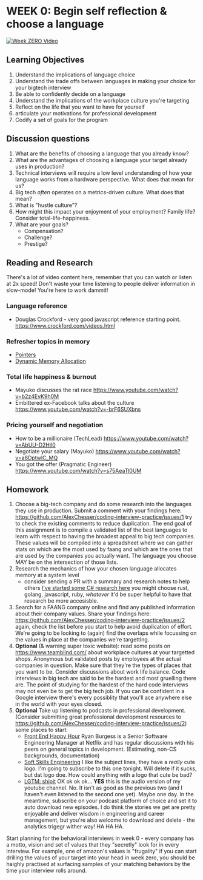 # WEEK 0: Begin self reflection & choose a language

[![Week ZERO Video](https://img.youtube.com/vi/vQ9jt2cecGs/0.jpg)](https://www.youtube.com/watch?v=vQ9jt2cecGs)

## Learning Objectives

1. Understand the implications of language choice
2. Understand the trade offs between languages in making your choice for your bigtech interview
3. Be able to confidently decide on a language
4. Understand the implications of the workplace culture you're targeting
5. Reflect on the life that you want to have for yourself
6. articulate your motivations for professional development
7. Codify a set of goals for the program

## Discussion questions

1. What are the benefits of choosing a language that you already know?
2. What are the advantages of choosing a language your target already uses in production?
3. Technical interviews will require a low level understanding of how your language works from a hardware perspective. What does that mean for us?
4. Big tech _often_ operates on a metrics-driven culture. What does that mean?
5. What is "hustle culture"?
6. How might this impact your enjoyment of your employment? Family life? Consider total-life-happiness.
7. What are your goals?
   - Compensation?
   - Challenge?
   - Prestige?

## Reading and Research

There's a lot of video content here, remember that you can watch or listen at 2x speed! Don't waste your time listening to people deliver information in slow-mode! You're here to work dammit!

### Language reference

- Douglas Crockford - very good javascript reference starting point. https://www.crockford.com/videos.html

### Refresher topics in memory

- [Pointers](https://www.youtube.com/watch?v=XISnO2YhnsY)
- [Dynamic Memory Allocation](https://www.youtube.com/watch?v=9uhSYDY4sxA)

### Total life happiness & burnout

- Mayuko discusses the rat race <https://www.youtube.com/watch?v=b2z4EvK9h0M>
- Embittered ex-Facebook talks about the culture <https://www.youtube.com/watch?v=-brF6SUXbns>

### Pricing yourself and negotiation

- How to be a millionaire (TechLead) <https://www.youtube.com/watch?v=AbUU-D2Hil0>
- Negotiate your salary (Mayuko) <https://www.youtube.com/watch?v=a8DptwIC_MQ>
- You got the offer (Pragmatic Engineer) <https://www.youtube.com/watch?v=s75AeaTt0UM>

## Homework

1. Choose a big-tech company and do some research into the languages they use in production. Submit a comment with your findings here: https://github.com/AlexChesser/coding-interview-practice/issues/1 try to check the existing comments to reduce duplication. The end goal of this assignment is to compile a validated list of the best languages to learn with respect to having the broadest appeal to big tech companies. These values will be compiled into a spreadsheet where we can gather stats on which are the most used by faang and which are the ones that are used by the companies you actually want. The language you choose MAY be on the intersection of those lists.
2. Research the mechanics of how your chosen language allocates memory at a system level
   - consider sending a PR with a summary and research notes to help others [I've started some C# research here](memory-management.md) you might choose rust, golang, javascript, ruby, _whatever_ it'd be super helpful to have that research be more accesisble.
3. Search for a FAANG company online and find any published information about their company values. Share your findings here: <https://github.com/AlexChesser/coding-interview-practice/issues/2> again, check the list before you start to help avoid duplication of effort. We're going to be looking to (again) find the overlaps while focussing on the values in place at the companies we're targetting.
4. **Optional** (& warning super toxic website): read some posts on <https://www.teamblind.com/> about workplace cultures at your targetted shops. Anonymous but validated posts by employees at the actual companies in question. Make sure that they're the types of places that you want to be. Consider discussions about work life balance. Code interviews in big tech are said to be the hardest and most gruelling there are. The point of studying for the hardest of the hard code interviews may not even be to get the big tech job. If you can be confident in a Google interview there's every possiblity that you'll ace anywhere else in the world with your eyes closed.
5. **Optional** Take up listening to podcasts in professional development. (Consider submitting great professional development resources to <https://github.com/AlexChesser/coding-interview-practice/issues/2>) some places to start:
   - [Front End Happy Hour](https://frontendhappyhour.com/) Ryan Burgess is a Senior Software Engineering Manager at Netflix and has regular discussions with his peers on general topics in development. (Estimating, non-CS backgrounds, documentation)
   - [Soft Skills Engineering](https://softskills.audio/) I like the subject lines, they have a _really_ cute logo. I'm going to subscribe to this one tonight. Will delete if it sucks, but dat logo doe. How could anything with a logo that cute be bad?
   - [LGTM: shipit](https://anchor.fm/lgtm-shipit) OK ok ok ok... **YES** this is the audio version of my youtube channel. No. It isn't as good as the previous two (and I haven't even listened to the second one yet). Maybe one day. In the meantime, subscribe on your podcast platform of choice and set it to auto download new episodes. I do think the stories we get are pretty enjoyable and deliver wisdom in engineering and career management, but you're also welcome to download and delete - the analytics trigegr wither way! HA HA HA.

Start planning for the behavioral interviews in week 0 - every company has a motto, vision and set of values that they "secretly" look for in every interview. For example, one of amazon's values is "frugality" if you can start drilling the values of your target into your head in week zero, you should be haighly practised at surfacing samples of your matching behaviors by the time your interview rolls around.
